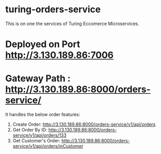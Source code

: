 # turing-orders-service

This is on one the services of Turing Eccomerce Microservices. 

# Deployed on Port http://3.130.189.86:7006

# Gateway Path :  http://3.130.189.86:8000/orders-service/ 

It handles the below order features:

1. Create Order: http://3.130.189.86:8000/orders-service/v1/api/orders
2. Get Order By ID: http://3.130.189.86:8000/orders-service/v1/api/orders/133
3. Get Customer's Order: http://3.130.189.86:8000/orders-service/v1/api/orders/inCustomer
